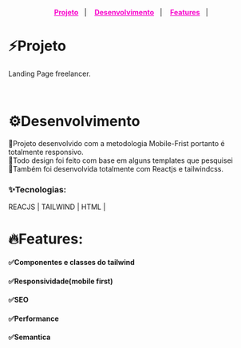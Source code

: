 <p align="center">
  <a style="color:#F806CC;font-weight:bold" href="#Projeto">Projeto</a>&nbsp;&nbsp;&nbsp;|&nbsp;&nbsp;&nbsp;
  <a style="color:#F806CC;font-weight:bold" href="#Desenvolvimento">Desenvolvimento</a>&nbsp;&nbsp;&nbsp;|&nbsp;&nbsp;&nbsp;
  <a style="color:#F806CC;font-weight:bold" href="#Features">Features</a>&nbsp;&nbsp;&nbsp;|&nbsp;&nbsp;&nbsp;
</p>
<div align="start">

# <a id="Projeto"></a> ⚡**Projeto**

Landing Page freelancer. 

<br>

# <a id="Desenvolvimento"></a> ⚙️**Desenvolvimento**

<p style="text-align: left;">
🔸Projeto desenvolvido com a metodologia Mobile-Frist portanto é totalmente responsivo.</br>
🔸Todo design foi feito com base em alguns templates que pesquisei</br>
🔸Também foi desenvolvida totalmente com Reactjs e tailwindcss.
</p>


### **✨Tecnologias**:

REACJS | TAILWIND | HTML |


# <a id="Features"></a>**🔥Features**:

#### **✅Componentes e classes do tailwind**

#### **✅Responsividade(mobile first)**

#### **✅SEO**

#### **✅Performance**

#### **✅Semantica**
